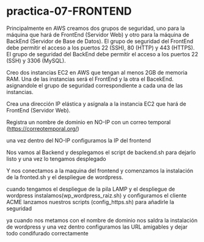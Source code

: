 # practica-07-FRONTEND

Principalmente en AWS creamos dos grupos de seguridad, uno para la máquina que hará de FrontEnd (Servidor Web) y otro para la máquina de BackEnd (Servidor de Base de Datos). El grupo de seguridad del FrontEnd debe permitir el acceso a los puertos 22 (SSH), 80 (HTTP) y 443 (HTTPS). El grupo de seguridad del BackEnd debe permitir el acceso a los puertos 22 (SSH) y 3306 (MySQL).

Creo dos instancias EC2 en AWS que tengan al menos 2GB de memoria RAM. Una de las instancias será el FrontEnd y la otra el BacekEnd. asignandole el grupo de seguridad correspondiente a cada una de las instancias.

Crea una dirección IP elástica y asígnala a la instancia EC2 que hará de FrontEnd (Servidor Web).

Registra un nombre de dominio en NO-IP con un correo temporal (https://correotemporal.org/)

una vez dentro del NO-IP configuramos la IP del frontend

Nos vamos al Backend y desplegamos el script de backend.sh para dejarlo listo y una vez lo tengamos desplegado

Y nos conectamos a la maquina del frontend y comenzamos la instalación de la fronted.sh y el despliegue de wordpress.

cuando tengamos el despliegue de la pila LAMP y el despliegue de wordpress instalamos(wp_wordpress_raiz.sh) y configuramos el cliente ACME lanzamos nuestros scripts (config_https.sh) para añadirle la seguridad

ya cuando nos metamos con el nombre de dominio nos saldra la instalación de wordpress y una vez dentro configuramos las URL amigables y dejar todo condifurado correctamente
